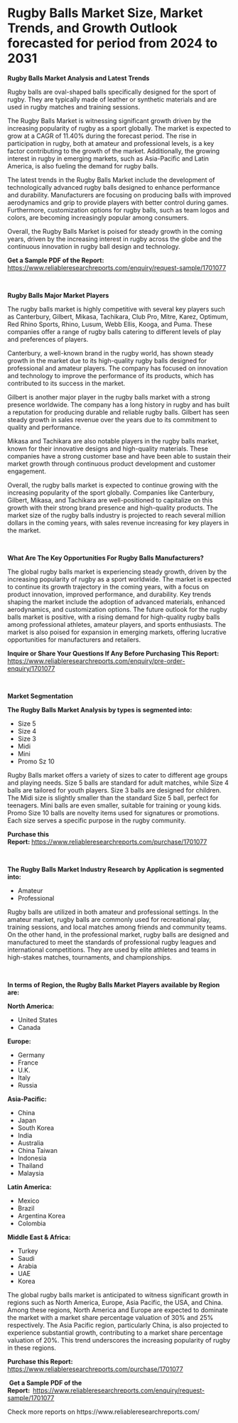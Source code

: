 <p><h1>Rugby Balls Market Size, Market Trends, and Growth Outlook forecasted for period from 2024 to 2031</h1></p><p><strong>Rugby Balls Market Analysis and Latest Trends</strong></p>
<p><p>Rugby balls are oval-shaped balls specifically designed for the sport of rugby. They are typically made of leather or synthetic materials and are used in rugby matches and training sessions.</p><p>The Rugby Balls Market is witnessing significant growth driven by the increasing popularity of rugby as a sport globally. The market is expected to grow at a CAGR of 11.40% during the forecast period. The rise in participation in rugby, both at amateur and professional levels, is a key factor contributing to the growth of the market. Additionally, the growing interest in rugby in emerging markets, such as Asia-Pacific and Latin America, is also fueling the demand for rugby balls.</p><p>The latest trends in the Rugby Balls Market include the development of technologically advanced rugby balls designed to enhance performance and durability. Manufacturers are focusing on producing balls with improved aerodynamics and grip to provide players with better control during games. Furthermore, customization options for rugby balls, such as team logos and colors, are becoming increasingly popular among consumers.</p><p>Overall, the Rugby Balls Market is poised for steady growth in the coming years, driven by the increasing interest in rugby across the globe and the continuous innovation in rugby ball design and technology.</p></p>
<p><strong>Get a Sample PDF of the Report:&nbsp;</strong> <a href="https://www.reliableresearchreports.com/enquiry/request-sample/1701077">https://www.reliableresearchreports.com/enquiry/request-sample/1701077</a></p>
<p>&nbsp;</p>
<p><strong>Rugby Balls Major Market Players</strong></p>
<p><p>The rugby balls market is highly competitive with several key players such as Canterbury, Gilbert, Mikasa, Tachikara, Club Pro, Mitre, Karez, Optimum, Red Rhino Sports, Rhino, Lusum, Webb Ellis, Kooga, and Puma. These companies offer a range of rugby balls catering to different levels of play and preferences of players.</p><p>Canterbury, a well-known brand in the rugby world, has shown steady growth in the market due to its high-quality rugby balls designed for professional and amateur players. The company has focused on innovation and technology to improve the performance of its products, which has contributed to its success in the market.</p><p>Gilbert is another major player in the rugby balls market with a strong presence worldwide. The company has a long history in rugby and has built a reputation for producing durable and reliable rugby balls. Gilbert has seen steady growth in sales revenue over the years due to its commitment to quality and performance.</p><p>Mikasa and Tachikara are also notable players in the rugby balls market, known for their innovative designs and high-quality materials. These companies have a strong customer base and have been able to sustain their market growth through continuous product development and customer engagement.</p><p>Overall, the rugby balls market is expected to continue growing with the increasing popularity of the sport globally. Companies like Canterbury, Gilbert, Mikasa, and Tachikara are well-positioned to capitalize on this growth with their strong brand presence and high-quality products. The market size of the rugby balls industry is projected to reach several million dollars in the coming years, with sales revenue increasing for key players in the market.</p></p>
<p>&nbsp;</p>
<p><strong>What Are The Key Opportunities For Rugby Balls Manufacturers?</strong></p>
<p><p>The global rugby balls market is experiencing steady growth, driven by the increasing popularity of rugby as a sport worldwide. The market is expected to continue its growth trajectory in the coming years, with a focus on product innovation, improved performance, and durability. Key trends shaping the market include the adoption of advanced materials, enhanced aerodynamics, and customization options. The future outlook for the rugby balls market is positive, with a rising demand for high-quality rugby balls among professional athletes, amateur players, and sports enthusiasts. The market is also poised for expansion in emerging markets, offering lucrative opportunities for manufacturers and retailers.</p></p>
<p><strong>Inquire or Share Your Questions If Any Before Purchasing This Report:</strong> <a href="https://www.reliableresearchreports.com/enquiry/pre-order-enquiry/1701077">https://www.reliableresearchreports.com/enquiry/pre-order-enquiry/1701077</a></p>
<p>&nbsp;</p>
<p><strong>Market Segmentation</strong></p>
<p><strong>The Rugby Balls Market Analysis by types is segmented into:</strong></p>
<p><ul><li>Size 5</li><li>Size 4</li><li>Size 3</li><li>Midi</li><li>Mini</li><li>Promo Sz 10</li></ul></p>
<p><p>Rugby Balls market offers a variety of sizes to cater to different age groups and playing needs. Size 5 balls are standard for adult matches, while Size 4 balls are tailored for youth players. Size 3 balls are designed for children. The Midi size is slightly smaller than the standard Size 5 ball, perfect for teenagers. Mini balls are even smaller, suitable for training or young kids. Promo Size 10 balls are novelty items used for signatures or promotions. Each size serves a specific purpose in the rugby community.</p></p>
<p><strong>Purchase this Report:&nbsp;</strong><a href="https://www.reliableresearchreports.com/purchase/1701077">https://www.reliableresearchreports.com/purchase/1701077</a></p>
<p>&nbsp;</p>
<p><strong>The Rugby Balls Market Industry Research by Application is segmented into:</strong></p>
<p><ul><li>Amateur</li><li>Professional</li></ul></p>
<p><p>Rugby balls are utilized in both amateur and professional settings. In the amateur market, rugby balls are commonly used for recreational play, training sessions, and local matches among friends and community teams. On the other hand, in the professional market, rugby balls are designed and manufactured to meet the standards of professional rugby leagues and international competitions. They are used by elite athletes and teams in high-stakes matches, tournaments, and championships.</p></p>
<p>&nbsp;</p>
<p><strong>In terms of Region, the Rugby Balls Market Players available by Region are:</strong></p>
<p>
    <p> <strong> North America: </strong>
        <ul>
            <li>United States</li>
            <li>Canada</li>
        </ul>
        </p> 
    <p> <strong> Europe: </strong>
        <ul>
            <li>Germany</li>
            <li>France</li>
            <li>U.K.</li>
            <li>Italy</li>
            <li>Russia</li>
        </ul>
        </p> 
    <p> <strong> Asia-Pacific: </strong>
        <ul>
            <li>China</li>
            <li>Japan</li>
            <li>South Korea</li>
            <li>India</li>
            <li>Australia</li>
            <li>China Taiwan</li>
            <li>Indonesia</li>
            <li>Thailand</li>
            <li>Malaysia</li>
        </ul>
        </p> 
    <p> <strong> Latin America: </strong>
        <ul>
            <li>Mexico</li>
            <li>Brazil</li>
            <li>Argentina Korea</li>
            <li>Colombia</li>
        </ul>
        </p> 
    <p> <strong> Middle East & Africa: </strong>
        <ul>
            <li>Turkey</li>
            <li>Saudi</li>
            <li>Arabia</li>
            <li>UAE</li>
            <li>Korea</li>
        </ul>
    </p>
    </p>
<p><p>The global rugby balls market is anticipated to witness significant growth in regions such as North America, Europe, Asia Pacific, the USA, and China. Among these regions, North America and Europe are expected to dominate the market with a market share percentage valuation of 30% and 25% respectively. The Asia Pacific region, particularly China, is also projected to experience substantial growth, contributing to a market share percentage valuation of 20%. This trend underscores the increasing popularity of rugby in these regions.</p></p>
<p><strong>Purchase this Report: </strong><a href="https://www.reliableresearchreports.com/purchase/1701077">https://www.reliableresearchreports.com/purchase/1701077</a></p>
<p>&nbsp;<strong>Get a Sample PDF of the Report:&nbsp;&nbsp;</strong><a href="https://www.reliableresearchreports.com/enquiry/request-sample/1701077">https://www.reliableresearchreports.com/enquiry/request-sample/1701077</a></p>
<p><strong></strong></p>
<p>Check more reports on https://www.reliableresearchreports.com/</p>
